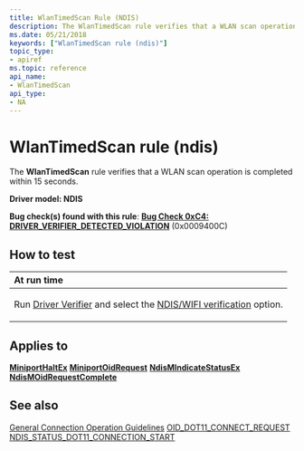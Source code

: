 ```yaml
---
title: WlanTimedScan Rule (NDIS)
description: The WlanTimedScan rule verifies that a WLAN scan operation is completed within 15 seconds.
ms.date: 05/21/2018
keywords: ["WlanTimedScan rule (ndis)"]
topic_type:
- apiref
ms.topic: reference
api_name:
- WlanTimedScan
api_type:
- NA
---
```


# WlanTimedScan rule (ndis)


The **WlanTimedScan** rule verifies that a WLAN scan operation is completed within 15 seconds.

**Driver model: NDIS**

**Bug check(s) found with this rule**: [**Bug Check 0xC4: DRIVER\_VERIFIER\_DETECTED\_VIOLATION**](../debugger/bug-check-0xc4--driver-verifier-detected-violation.md) (0x0009400C)


## How to test

<table>
<colgroup>
<col width="100%" />
</colgroup>
<thead>
<tr class="header">
<th align="left">At run time</th>
</tr>
</thead>
<tbody>
<tr class="odd">
<td align="left"><p>Run <a href="/windows-hardware/drivers/devtest/driver-verifier" data-raw-source="[Driver Verifier](./driver-verifier.md)">Driver Verifier</a> and select the <a href="/windows-hardware/drivers/devtest/ndis-wifi-verification" data-raw-source="[NDIS/WIFI verification](./ndis-wifi-verification.md)">NDIS/WIFI verification</a> option.</p></td>
</tr>
</tbody>
</table>

 

## Applies to

[**MiniportHaltEx**](/windows-hardware/drivers/ddi/ndis/nc-ndis-miniport_halt)
[**MiniportOidRequest**](/windows-hardware/drivers/ddi/ndis/nc-ndis-miniport_oid_request)
[**NdisMIndicateStatusEx**](/windows-hardware/drivers/ddi/ndis/nf-ndis-ndismindicatestatusex)
[**NdisMOidRequestComplete**](/windows-hardware/drivers/ddi/ndis/nf-ndis-ndismoidrequestcomplete)
## See also

[General Connection Operation Guidelines](/previous-versions/windows/hardware/wireless/general-connection-operation-guidelines)
[OID\_DOT11\_CONNECT\_REQUEST](/previous-versions/windows/hardware/wireless/oid-dot11-connect-request)
[NDIS\_STATUS\_DOT11\_CONNECTION\_START](/previous-versions/windows/hardware/wireless/ndis-status-dot11-connection-start)
